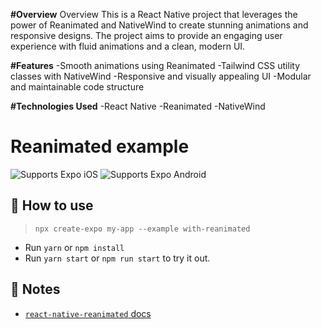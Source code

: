 **#Overview**
Overview
This is a React Native project that leverages the power of Reanimated and NativeWind to create stunning animations and responsive designs. The project aims to provide an engaging user experience with fluid animations and a clean, modern UI.

**#Features**
-Smooth animations using Reanimated
-Tailwind CSS utility classes with NativeWind
-Responsive and visually appealing UI
-Modular and maintainable code structure

**#Technologies Used**
-React Native
-Reanimated
-NativeWind



# Reanimated example



<p>
  <!-- iOS -->
  <img alt="Supports Expo iOS" longdesc="Supports Expo iOS" src="https://img.shields.io/badge/iOS-4630EB.svg?style=flat-square&logo=APPLE&labelColor=999999&logoColor=fff" />
  <!-- Android -->
  <img alt="Supports Expo Android" longdesc="Supports Expo Android" src="https://img.shields.io/badge/Android-4630EB.svg?style=flat-square&logo=ANDROID&labelColor=A4C639&logoColor=fff" />
  <!-- Web -->
</p>

## 🚀 How to use

> `npx create-expo my-app --example with-reanimated`

- Run `yarn` or `npm install`
- Run `yarn start` or `npm run start` to try it out.

## 📝 Notes

- [`react-native-reanimated` docs](https://docs.swmansion.com/react-native-reanimated/)
